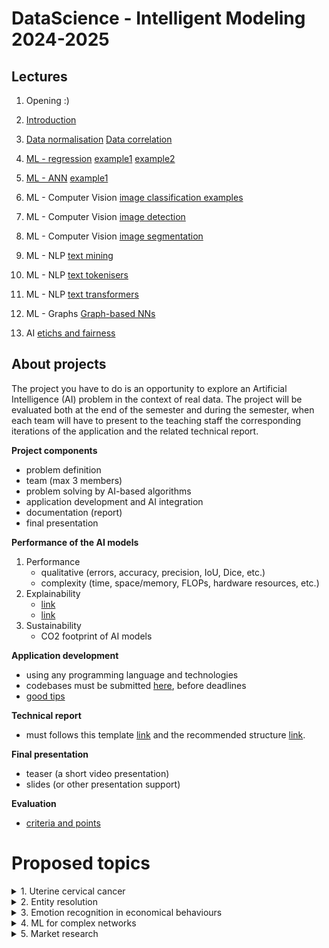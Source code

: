 

# DataScience - Intelligent Modeling 2024-2025


## Lectures

1. Opening :)

2. [Introduction](lectures/01_ML_intro.ppt)

3. [Data normalisation](lectures/code/dataNormalisationCorrelation/IM-dataNormalisation.ipynb) [Data correlation](lectures/code/dataNormalisationCorrelation/IM-dataCorrelation.ipynb)

4. [ML - regression](02_ML_regression.ppt) [example1](lectures/code/ML/MLalgorithms.ipynb) [example2](lectures/code/ML/MLopenCourse.ipynb)

5. [ML - ANN](03_ML_ANN.ppt)  [example1](lectures/code/ML/annAndCnns.ipynb)

6. ML - Computer Vision [image classification examples](lectures/code/imgProcessingANN)

7. ML - Computer Vision [image detection](lectures/04_imgDetection.ppt)

8. ML - Computer Vision [image segmentation](lectures/05_imgSegmentation.ppt)

9. ML - NLP  [text mining](lectures/06_TextMining.ppt)

10. ML - NLP [text tokenisers](lectures/code/textTokenisers.ipynb) 

11. ML - NLP [text transformers](lectures/07_transformer.ppt)

12. ML - Graphs [Graph-based NNs](lectures/08_grphNNs.ppt)

13. AI [etichs and fairness](lectures/09_fairness.ppt)


## About projects

The project you have to do is an opportunity to explore an Artificial Intelligence (AI) problem in the context of real data. The project will be evaluated both at the end of the semester and during the semester, when each team will have to present to the teaching staff the corresponding iterations of the application and the related technical report.


**Project components**
- problem definition
- team (max 3 members)
- problem solving by AI-based algorithms
- application development and AI integration
- documentation (report)
- final presentation


**Performance of the AI models**
1. Performance
    - qualitative (errors, accuracy, precision, IoU, Dice, etc.)
    - complexity (time, space/memory, FLOPs, hardware resources, etc.)
2. Explainability
    - [link](https://christophm.github.io/interpretable-ml-book/index.html)
    - [link](https://ema.drwhy.ai/preface.html)
3. Sustainability
    - CO2 footprint of AI models

**Application development**
- using any programming language and technologies 
- codebases must be submitted [here](https://classroom.github.com/a/wRjthGYY), before deadlines
- [good tips](https://www.deeplearningbook.org/)

**Technical report**
- must follows this template [link](https://github.com/lauradiosan/DS-UBB/tree/main/2024-2025/Report/texModel/model.tex) and the recommended structure [link](https://github.com/lauradiosan/DS-UBB/tree/main/2024-2025/Report/readme.md). 


**Final presentation**
- teaser (a short video presentation)
- slides (or other presentation support)


**Evaluation**
- [criteria and points](Eval/readme.md)


# Proposed topics

<details>
    <summary> 1. Uterine cervical cancer </summary>

### Aim
- automatic identification of lessions in MRI images of uterine cervical cancer.

### TODOlist
1. Problem definition (details about inputs and outputs)
2. Exploratory data analysis
3. AI development and performance evaluation 
4. Improvements

### Data
- dataset1 [link](https://synthrad2023.grand-challenge.org/)
- dataset2 [link](https://github.com/SynthRAD2023/preprocessing)
- Cluj dataset [link](projects\2024-2025\CervicalCancer\Data)

### Bibliografy
- Bourgioti, C., Chatoupis, K., & Moulopoulos, L. A. (2016). Current imaging strategies for the evaluation of uterine cervical cancer. World journal of radiology, 8(4), 342. [link](https://www.ncbi.nlm.nih.gov/pmc/articles/PMC4840192/)
- Zaki, N., Qin, W., & Krishnan, A. (2023). Graph-based methods for cervical cancer segmentation: Advancements, limitations, and future directions. AI Open. [link](https://www.sciencedirect.com/science/article/pii/S2666651023000086)
- Kurata, Y., Nishio, M., Moribata, Y., Kido, A., Himoto, Y., Otani, S., ... & Nakamoto, Y. (2021). Automatic segmentation of uterine endometrial cancer on multi-sequence MRI using a convolutional neural network. Scientific Reports, 11(1), 14440.[link](https://www.ncbi.nlm.nih.gov/pmc/articles/PMC8280152/#MOESM1)
- Lin, Y. C., Lin, Y., Huang, Y. L., Ho, C. Y., Chiang, H. J., Lu, H. Y., ... & Lin, G. (2023). Generalizable transfer learning of automated tumor segmentation from cervical cancers toward a universal model for uterine malignancies in diffusion-weighted MRI. Insights into Imaging, 14(1), 14. [link](https://insightsimaging.springeropen.com/articles/10.1186/s13244-022-01356-8)
- Afshar, P., Mohammadi, A., Plataniotis, K. N., Oikonomou, A., & Benali, H. (2019). From handcrafted to deep-learning-based cancer radiomics: challenges and opportunities. IEEE Signal Processing Magazine, 36(4), 132-160. [link](https://arxiv.org/pdf/1808.07954.pdf)

</details>

<details>
    <summary> 2. Entity resolution </summary>

### Aim 
Entity resolution (also known as entity matching, record linkage, or duplicate detection) is the task of finding records that refer to the same real-world entity across different data sources (e.g., data files, books, websites, and databases).

### TODOlist
1. Problem definition (details about inputs and outputs)
2. Exploratory data analysis
3. AI development and performance evaluation 
4. Improvements

### Data

[Abt-Buy](https://paperswithcode.com/dataset/abt-buy)
[Amazon-Google](https://paperswithcode.com/dataset/amazon-google)

### Bibliografy

Christophides, V., Efthymiou, V., Palpanas, T., Papadakis, G., & Stefanidis, K. (2019). End-to-end entity resolution for big data: A survey. arXiv preprint arXiv:1905.06397. [link](https://arxiv.org/pdf/1905.06397)
Barlaug, N., & Gulla, J. A. (2021). Neural networks for entity matching: A survey. ACM Transactions on Knowledge Discovery from Data (TKDD), 15(3), 1-37. [link](https://arxiv.org/pdf/2010.11075)

Li, Y., Li, J., Suhara, Y., Doan, A., & Tan, W. C. (2020). Deep entity matching with pre-trained language models. arXiv preprint arXiv:2004.00584. [link](https://arxiv.org/pdf/2004.00584) [code](https://github.com/megagonlabs/ditto)

Peeters, R., Steiner, A., & Bizer, C. (2023). Entity matching using large language models. arXiv preprint arXiv:2310.11244. [link](https://arxiv.org/pdf/2310.11244v4) [code](https://github.com/wbsg-uni-mannheim/matchgpt)


</details>

<details>
    <summary> 3. Emotion recognition in economical behaviours </summary>

### Scop

Development of an intelligent system that allows the identification of emotions in the communications of official persons based on the written text associated with the communication, the vocal message associated with the communication, or the facial expressions of the person delivering the communication. 

### Ideea de baza
It is planned to develop a system with 3 components:
- a component that analyzes emotions in written text
- a component that analyzes emotions in the vocal message
- a component that analyzes emotions in the facial expressions of the person delivering the communication.

In the end, the three components will be merged.

### TODOlist
1. Problem definition (details about inputs and outputs)
2. Exploratory data analysis
3. AI development and performance evaluation 
4. Improvements

### Data

MELD dataset [link](https://affective-meld.github.io/)
Emory [link](https://github.com/emorynlp/character-mining)
FER [link](https://www.kaggle.com/c/challenges-in-representation-learning-facial-expression-recognition-challenge/data)
AffWild [link](https://ibug.doc.ic.ac.uk/resources/aff-wild2/)


### Bibliografy

Curti, F., & Kazinnik, S. (2023). Let's face it: Quantifying the impact of nonverbal communication in FOMC press conferences. Journal of Monetary Economics, 139, 110-126. [link](https://www.sciencedirect.com/science/article/pii/S0304393223000740?casa_token=1glEZKEF3SsAAAAA:1N9OYe0N-WknNuD2jI9EZhvQ6abxYswddZYPgZ1_udhzWjIt8peIkZLDlM9sHAiR6s7yL4oIcQ)

Some models for emotion recognition in texts [model1](https://huggingface.co/michellejieli/emotion_text_classifier) [model2](https://huggingface.co/mrm8488/t5-base-finetuned-emotion)

Some models for emotion recognition in speech [model1](https://huggingface.co/r-f/wav2vec-english-speech-emotion-recognition)

Some models for emotion recognition in faces [model1](https://huggingface.co/ElenaRyumina/face_emotion_recognition) [model2](https://huggingface.co/trpakov/vit-face-expression)

</details>


<details>
    <summary> 4. ML for complex networks </summary>

### Aim 
Mapping key decision-making agents, their preferences and behavior. Estimate the future behaviour.


### TODOlist
1. Problem definition (details about inputs and outputs)
2. Exploratory data analysis
3. AI development and performance evaluation 
4. Improvements

### Data
- Overview of French parliamentary data (2017-2022) [2017-2022](https://data.assemblee-nationale.fr/archives-anterieures/archives-15e) [2022-2024](https://data.assemblee-nationale.fr/)
- Roll-call votes in the French Assembly (2017-2022) [2017-2022](https://data.assemblee-nationale.fr/archives-anterieures/archives-15e/scrutins) [2022-2024](https://data.assemblee-nationale.fr/archives-16e/votes)
- Dutch parliamentary data, including laws, amendments, and MP bios. Data coverage starts from 1995 and is continuously updated [Open Kamer](https://www.openkamer.org/)
- Hungarian and Czech parliamentary speeches, bills, and laws [link](https://parllawspeech.org/repository/)
- Parliamentary speeches dataset covering nine democracies, including Austria, Czech Republic, Germany, Denmark, Spain, Netherlands, New Zealand, Sweden, and the United Kingdom [link](https://dataverse.harvard.edu/dataverse/ParlSpeech)





### Bibliografy


Ding, J., Liu, C., Zheng, Y., Zhang, Y., Yu, Z., Li, R., ... & Li, Y. (2024). Artificial intelligence for complex network: Potential, methodology and application. arXiv preprint arXiv:2402.16887. [link](https://arxiv.org/pdf/2402.16887)
</details>

 
<details>
    <summary> 5. Market research </summary>

### Aim 

Word / text completion: as part of the analysis of a credit file, we have the section "competitive environment analysis" in the credit report (as in teh below example). The project aim is to develop an intelligent system that should search the WWW and bring what it finds about the respective field of activity and a few words about what the client actually does. The algorithm should bring what it finds about that market. 

Example for company "XYZ SRL – productia de bauturi alcolice si spirtoase"

<img src="lectures/image.png" width="200">

### TODOlist
1. Problem definition (details about inputs and outputs)
2. Exploratory data analysis
3. AI development and performance evaluation 
4. Improvements

### Data
A consistent population of such examples: the company, the company's field of activity, and what the analyst wrote in the report. 

### Bibliografy

Example1 [link](https://www.analyticsvidhya.com/blog/2025/02/financial-market-analysis-ai-agent/)

Example2 [link](https://www.getdynamiq.ai/post/build-an-intelligent-agent-system-for-market-analysis-with-deepseek)


Competitive analysis [link](https://asana.com/resources/competitive-analysis-example)

Named Entity Recognition [link](https://asana.com/resources/competitive-analysis-example) [link](https://www.geeksforgeeks.org/named-entity-recognition/)
</details>


<!--
<details>
    <summary> 5.  </summary>

### Aim 

### TODOlist
1. Problem definition (details about inputs and outputs)
2. Exploratory data analysis
3. AI development and performance evaluation 
4. Improvements

### Data


### Bibliografy

</details> -->
